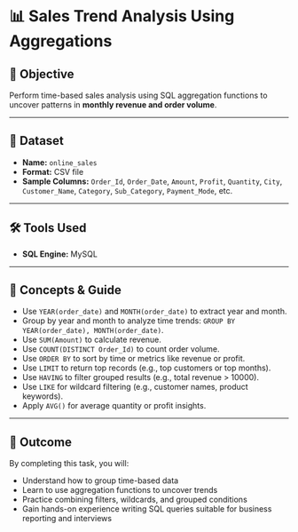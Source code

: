 # 📊 Sales Trend Analysis Using Aggregations

## 📝 Objective
Perform time-based sales analysis using SQL aggregation functions to uncover patterns in **monthly revenue and order volume**.

---

## 📁 Dataset
- **Name:** `online_sales`
- **Format:** CSV file
- **Sample Columns:** `Order_Id`, `Order_Date`, `Amount`, `Profit`, `Quantity`, `City`, `Customer_Name`, `Category`, `Sub_Category`, `Payment_Mode`, etc.

---

## 🛠️ Tools Used
- **SQL Engine:** MySQL

---

## 🧠 Concepts & Guide
- Use `YEAR(order_date)` and `MONTH(order_date)` to extract year and month.
- Group by year and month to analyze time trends: `GROUP BY YEAR(order_date), MONTH(order_date)`.
- Use `SUM(Amount)` to calculate revenue.
- Use `COUNT(DISTINCT Order_Id)` to count order volume.
- Use `ORDER BY` to sort by time or metrics like revenue or profit.
- Use `LIMIT` to return top records (e.g., top customers or top months).
- Use `HAVING` to filter grouped results (e.g., total revenue > 10000).
- Use `LIKE` for wildcard filtering (e.g., customer names, product keywords).
- Apply `AVG()` for average quantity or profit insights.

---

## 🎯 Outcome
By completing this task, you will:
- Understand how to group time-based data
- Learn to use aggregation functions to uncover trends
- Practice combining filters, wildcards, and grouped conditions
- Gain hands-on experience writing SQL queries suitable for business reporting and interviews


